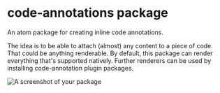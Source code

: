 # code-annotations package

An atom package for creating inline code annotations.

The idea is to be able to attach (almost) any content to a piece of code.
That could be anything renderable. By default, this package can render everything that's supported natively.
Further renderers can be used by installing code-annotation plugin packages.

![A screenshot of your package](https://f.cloud.github.com/assets/69169/2290250/c35d867a-a017-11e3-86be-cd7c5bf3ff9b.gif)
